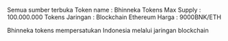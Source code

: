 Semua sumber terbuka
Token name : Bhinneka Tokens
Max Supply : 100.000.000 Tokens
Jaringan : Blockchain Ethereum
Harga : 9000BNK/ETH

Bhinneka tokens mempersatukan Indonesia  melalui jaringan blockchain
